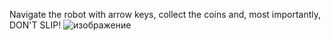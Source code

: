 Navigate the robot with arrow keys, collect the coins and, most importantly,
DON'T SLIP!
![изображение](https://github.com/hydropony/dontslipgame/assets/72815052/976ae999-628c-4103-a803-ff84f5c98f7a)

